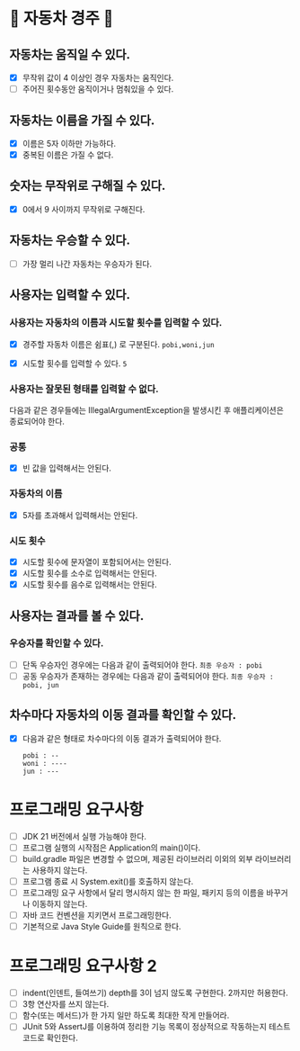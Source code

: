 # 🚗 자동차 경주 💭

## 자동차는 움직일 수 있다.

- [x] 무작위 값이 4 이상인 경우 자동차는 움직인다.
- [ ] 주어진 횟수동안 움직이거나 멈춰있을 수 있다.

## 자동차는 이름을 가질 수 있다.

- [x] 이름은 5자 이하만 가능하다.
- [x] 중복된 이름은 가질 수 없다.

## 숫자는 무작위로 구해질 수 있다.

- [x] 0에서 9 사이까지 무작위로 구해진다.

## 자동차는 우승할 수 있다.

- [ ] 가장 멀리 나간 자동차는 우승자가 된다.

## 사용자는 입력할 수 있다.

### 사용자는 자동차의 이름과 시도할 횟수를 입력할 수 있다.

- [x] 경주할 자동차 이름은 쉼표(,) 로 구분된다.
  ```pobi,woni,jun```

- [x] 시도할 횟수를 입력할 수 있다.
  ```5```

### 사용자는 잘못된 형태를 입력할 수 없다.

다음과 같은 경우들에는 IllegalArgumentException을 발생시킨 후 애플리케이션은 종료되어야 한다.

### 공통

- [x] 빈 값을 입력해서는 안된다.

### 자동차의 이름

- [x] 5자를 초과해서 입력해서는 안된다.

### 시도 횟수

- [x] 시도할 횟수에 문자열이 포함되어서는 안된다.
- [x] 시도할 횟수를 소수로 입력해서는 안된다.
- [x] 시도할 횟수를 음수로 입력해서는 안된다.

## 사용자는 결과를 볼 수 있다.

### 우승자를 확인할 수 있다.

- [ ] 단독 우승자인 경우에는 다음과 같이 출력되어야 한다.
  ```최종 우승자 : pobi```
- [ ] 공동 우승자가 존재하는 경우에는 다음과 같이 출력되어야 한다.
  ```최종 우승자 : pobi, jun```

## 차수마다 자동차의 이동 결과를 확인할 수 있다.

- [x] 다음과 같은 형태로 차수마다의 이동 결과가 출력되어야 한다.
  ```
  pobi : --
  woni : ----
  jun : ---
  ```

# 프로그래밍 요구사항

- [ ] JDK 21 버전에서 실행 가능해야 한다.
- [ ] 프로그램 실행의 시작점은 Application의 main()이다.
- [ ] build.gradle 파일은 변경할 수 없으며, 제공된 라이브러리 이외의 외부 라이브러리는 사용하지 않는다.
- [ ] 프로그램 종료 시 System.exit()를 호출하지 않는다.
- [ ] 프로그래밍 요구 사항에서 달리 명시하지 않는 한 파일, 패키지 등의 이름을 바꾸거나 이동하지 않는다.
- [ ] 자바 코드 컨벤션을 지키면서 프로그래밍한다.
- [ ] 기본적으로 Java Style Guide를 원칙으로 한다.

# 프로그래밍 요구사항 2

- [ ] indent(인덴트, 들여쓰기) depth를 3이 넘지 않도록 구현한다. 2까지만 허용한다.
- [ ] 3항 연산자를 쓰지 않는다.
- [ ] 함수(또는 메서드)가 한 가지 일만 하도록 최대한 작게 만들어라.
- [ ] JUnit 5와 AssertJ를 이용하여 정리한 기능 목록이 정상적으로 작동하는지 테스트 코드로 확인한다.
